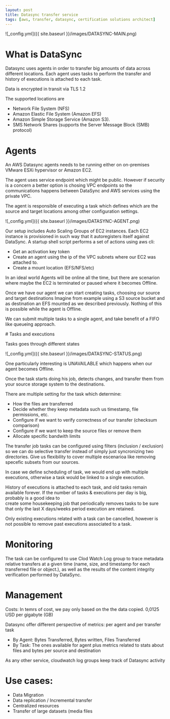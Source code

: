```yaml
---
layout: post
title: Datasync transfer service
tags: [aws, transfer, datasync, certification solutions architect]
---
```


![_config.yml]({{ site.baseurl }}/images/DATASYNC-MAIN.png)

# What is DataSync

Datasync uses agents in order to transfer big amounts of data across different locations.
Each agent uses tasks to perform the transfer and history of executions is attached to each task.

Data is encrypted in transit via TLS 1.2

The supported locations are

- Network File System (NFS)
- Amazon Elastic File System (Amazon EFS)
- Amazon Simple Storage Service (Amazon S3).
- SMS Network Shares (supports the Server Message Block (SMB) protocol)

# Agents

An AWS Datasync agents needs to be running either on on-premises VMware ESXi hypervisor or Amazon EC2.

The agent uses service endpoint which might be public. However if security is a concern
a better option is chosing VPC endpoints so the communications happens between DataSync and AWS services using the private VPC.

The agent is responsible of executing a task which defines which are the source and target
locations among other configuration settings.

![_config.yml]({{ site.baseurl }}/images/DATASYNC-AGENT.png)

Our setup includes Auto Scaling Groups of EC2 instances.
Each EC2 instance is provisioned in such way that it autoregisters itself against DataSync.
A startup shell script performs a set of actions using aws cli:

- Get an activation key token
- Create an agent using the ip of the VPC subnets where our EC2 was attached to.
- Create a mount location (EFS/NFS/etc)

In an ideal world Agents will be online all the time, but there are scenarion where maybe the EC2 is
terminated or paused where it becomes Offline.

Once we have our agent we can start creating tasks, choosing our source and target destinations
Imagine from example using a S3 source bucket and as destination an EFS mounted as we described
previously. Nothing of this is possible while the agent is Offline.

We can submit multiple tasks to a single agent, and take benefit of a FIFO like queueing approach.

# Tasks and executions

Tasks goes through different states

![_config.yml]({{ site.baseurl }}/images/DATASYNC-STATUS.png)

One particularly interesting is UNAVAILABLE which happens when our agent becomes Offline.

Once the task starts doing his job, detects changes, and transfer them from your source storage system to the destinations.

There are multiple setting for the task which determine:

- How the files are transferred
- Decide whether they keep metadata such us timestamp, file permissions, etc.
- Configure if we want to verify correctness of our transfer (checksum comparison)
- Configure if we want to keep the source files or remove them
- Allocate specific bandwith limits

The transfer job tasks can be configured using filters (inclusion / exclusion) so we can do selective transfer instead of simply just syncronizing two directories. Give us flexibility to cover multiple escenarioa like removing specefic subsets from our sources.

In case we define scheduling of task, we would end up with multiple executions, otherwise a task would be linked to a single execution.

History of executions is attached to each task, and old tasks remain available forever.
If the number of tasks & executions per day is big, probably is a good idea to  
create some housekeeping job that periodically removes tasks to be sure that only the last X days/weeks period execution are retained.

Only existing executions related with a task can be cancelled, however is not possible to remove past executions
associated to a task.

# Monitoring

The task can be configured to use Clod Watch Log group to trace metadata relative transfers at a given time (name, size, and timestamp for each transferred file or object.), as well as the results of the content integrity verification performed by DataSync.

# Management

Costs: In temrs of cost, we pay only based on the the data copied.
0,0125 USD per gigabyte (GB)

Datasync offer different perspective of metrics: per agent and per transfer task

- By Agent: Bytes Transferred, Bytes written, Files Transferred
- By Task: The ones available for agent plus metrics related to stats about files and bytes per source and destination

As any other service, cloudwatch log groups keep track of Datasync activity

# Use cases:

- Data Migration
- Data replication / Incremental transfer
- Centralized resources
- Transfer of large datasets (media files
